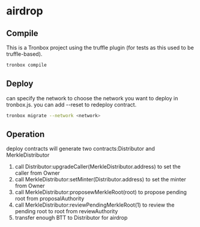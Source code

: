 # airdrop

## Compile

This is a Tronbox project using the truffle plugin (for tests as this used to be truffle-based). 

```sh
tronbox compile
```

## Deploy

can specify the network to choose the network you want to deploy in tronbox.js. you can add --reset to redeploy contract.
```sh
tronbox migrate --network <network>
```

## Operation

deploy contracts will generate two contracts:Distributor and MerkleDistributor

1. call Distributor:upgradeCaller(MerkleDistributor.address) to set the caller from Owner
2. call MerkleDistributor:setMinter(Distributor.address) to set the minter from Owner
3. call MerkleDistributor:proposewMerkleRoot(root) to propose pending root from proposalAuthority
4. call MerkleDistributor:reviewPendingMerkleRoot(1) to review the pending root to root from reviewAuthority
5. transfer enough BTT to Distributor for airdrop

